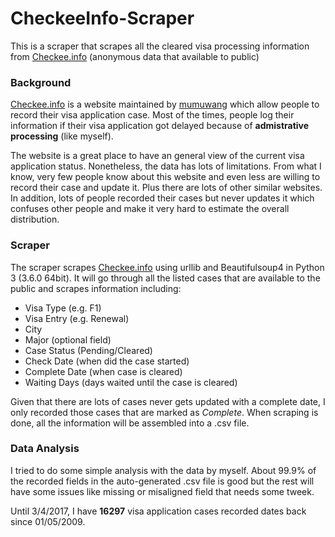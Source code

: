 # CheckeeInfo-Scraper
This is a scraper that scrapes all the cleared visa processing information from [Checkee.info](http://checkee.info/) (anonymous data that available to public)

### Background
[Checkee.info](http://checkee.info/) is a website maintained by [mumuwang](http://www.websitegoodies.com/guestbook.php?a=view&id=169519) which allow people to record their visa application case. Most of the times, people log their information if their visa application got delayed because of **admistrative processing** (like myself).

The website is a great place to have an general view of the current visa application status. Nonetheless, the data has lots of limitations. From what I know, very few people know about this website and even less are willing to record their case and update it. Plus there are lots of other similar websites. In addition, lots of people recorded their cases but never updates it which confuses other people and make it very hard to estimate the overall distribution.

### Scraper
The scraper scrapes [Checkee.info](http://checkee.info/) using urllib and Beautifulsoup4 in Python 3 (3.6.0 64bit). It will go through all the listed cases that are available to the public and scrapes information including:
- Visa Type (e.g. F1)
- Visa Entry (e.g. Renewal)
- City
- Major (optional field)
- Case Status (Pending/Cleared)
- Check Date (when did the case started)
- Complete Date (when case is cleared)
- Waiting Days (days waited until the case is cleared)

Given that there are lots of cases never gets updated with a complete date, I only recorded those cases that are marked as *Complete*. When scraping is done, all the information will be assembled into a .csv file.

### Data Analysis
I tried to do some simple analysis with the data by myself. About 99.9% of the recorded fields in the auto-generated .csv file is good but the rest will have some issues like missing or misaligned field that needs some tweek.

Until 3/4/2017, I have **16297** visa application cases recorded dates back since 01/05/2009.
